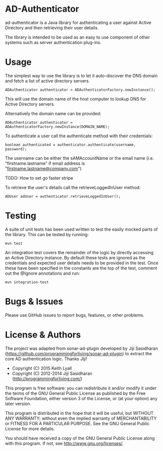 AD-Authenticator
================

ad-authenticator is a Java library for authenticating a user against Active Directory and then retrieving their user details.

The library is intended to be used as an easy to use component of other systems such as server authentication plug-ins.  

Usage
=====
The simplest way to use the library is to let it auto-discover the DNS domain and fetch a list of active directory servers.
 
    ADAuthenticator authenticator = ADAuthenticatorFactory.newInstance(); 

This will use the domain name of the host computer to lookup DNS for Active Directory servers.

Alternatively the domain name can be provided:

    ADAuthenticator authenticator = ADAuthenticatorFactory.newInstance(DOMAIN_NAME);

To authenticate a user call the authenticate method with their credentials:

    boolean authenticated = authenticator.authenticate(username, password);

The username can be either the sAMAccountName or the email name (i.e. "firstname.lastname" if email address is "firstname.lastname@company.com") 

TODO: How to set go faster stripe

To retrieve the user's details call the retrieveLoggedInUser method: 

    ADUser adUser = authenticator.retrieveLoggedInUser();

Testing
=======
A suite of unit tests has been used written to test the easily mocked parts of the library. This can be tested by running:
 
    mvn test
    
An integration test covers the remainder of the logic by directly accessing an Active Directory instance. 
By default these tests are ignored as the credentials and expected user details needs to be provided in the test. 
Once these have been specified in the constants are the top of the test, comment out the @Ignore annotations and run:
  
    mvn integration-test  

Bugs & Issues
=============
Please use GitHub issues to report bugs, features, or other problems.

License & Authors
=================
The project was adapted from sonar-ad-plugin developed by Jiji Sasidharan (https://github.com/programmingforliving/sonar-ad-plugin) to extract the 
core AD authentication logic. Thanks Jiji!

- Copyright (C) 2015 Keith Lyall
- Copyright (C) 2012-2014 Jiji Sasidharan (http://programmingforliving.com/)

This program is free software: you can redistribute it and/or modify
it under the terms of the GNU General Public License as published by
the Free Software Foundation, either version 3 of the License, or
(at your option) any later version.

This program is distributed in the hope that it will be useful,
but WITHOUT ANY WARRANTY; without even the implied warranty of
MERCHANTABILITY or FITNESS FOR A PARTICULAR PURPOSE.  See the
GNU General Public License for more details.

You should have received a copy of the GNU General Public License
along with this program.  If not, see <http://www.gnu.org/licenses/>.
